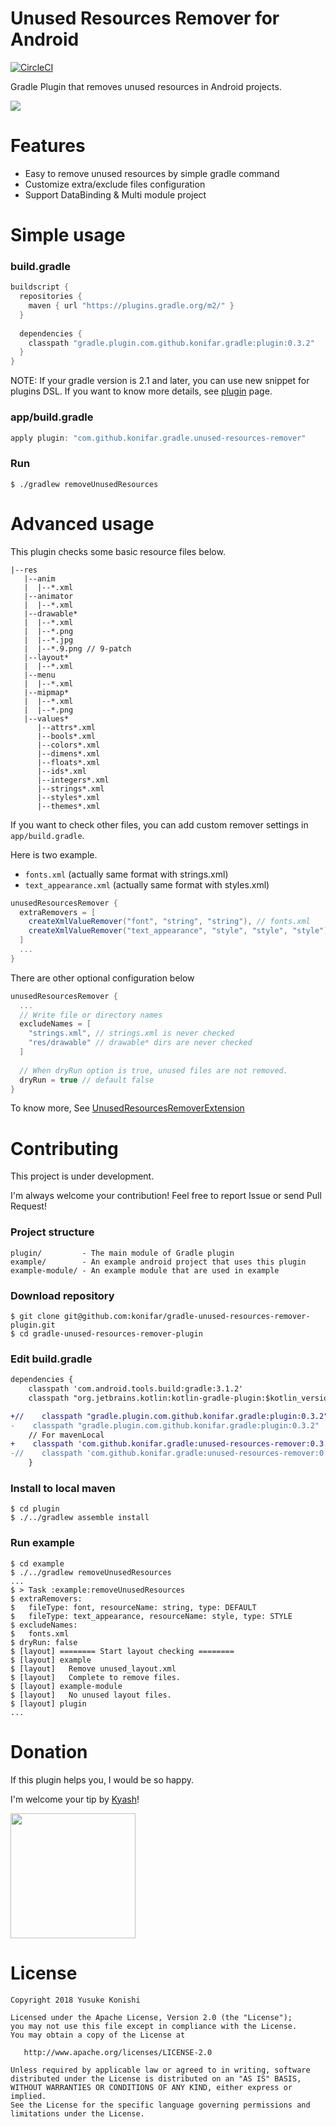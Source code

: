 # Unused Resources Remover for Android

[![CircleCI](https://circleci.com/gh/konifar/gradle-unused-resources-remover-plugin.svg?style=svg)](https://circleci.com/gh/konifar/gradle-unused-resources-remover-plugin)

Gradle Plugin that removes unused resources in Android projects.

![](art/shell.png)

# Features
- Easy to remove unused resources by simple gradle command
- Customize extra/exclude files configuration
- Support DataBinding & Multi module project

# Simple usage

### build.gradle

```gradle
buildscript {
  repositories {
    maven { url "https://plugins.gradle.org/m2/" }
  }
  
  dependencies {
    classpath "gradle.plugin.com.github.konifar.gradle:plugin:0.3.2"
  }
}
```

NOTE: If your gradle version is 2.1 and later, you can use new snippet for plugins DSL. 
If you want to know more details, see [plugin](https://plugins.gradle.org/plugin/com.github.konifar.gradle.unused-resources-remover) page.

### app/build.gradle

```gradle
apply plugin: "com.github.konifar.gradle.unused-resources-remover"
```

### Run
 
```shell
$ ./gradlew removeUnusedResources
```

# Advanced usage

This plugin checks some basic resource files below.

```shell
|--res
   |--anim
   |  |--*.xml
   |--animator
   |  |--*.xml
   |--drawable*
   |  |--*.xml
   |  |--*.png
   |  |--*.jpg
   |  |--*.9.png // 9-patch
   |--layout*
   |  |--*.xml
   |--menu
   |  |--*.xml
   |--mipmap*
   |  |--*.xml
   |  |--*.png
   |--values*
      |--attrs*.xml
      |--bools*.xml
      |--colors*.xml
      |--dimens*.xml
      |--floats*.xml
      |--ids*.xml
      |--integers*.xml
      |--strings*.xml
      |--styles*.xml
      |--themes*.xml
```

If you want to check other files, you can add custom remover settings in `app/build.gradle`.

Here is two example.

- `fonts.xml` (actually same format with strings.xml)
- `text_appearance.xml` (actually same format with styles.xml) 

```gradle
unusedResourcesRemover { 
  extraRemovers = [
    createXmlValueRemover("font", "string", "string"), // fonts.xml
    createXmlValueRemover("text_appearance", "style", "style", "style") // text_appearance.xml
  ]
  ...
}
```

There are other optional configuration below

```gradle
unusedResourcesRemover {
  ...
  // Write file or directory names
  excludeNames = [
    "strings.xml", // strings.xml is never checked
    "res/drawable" // drawable* dirs are never checked
  ]
  
  // When dryRun option is true, unused files are not removed.
  dryRun = true // default false
}
```

To know more, See [UnusedResourcesRemoverExtension](https://github.com/konifar/gradle-unused-resources-remover-plugin/blob/master/plugin/src/main/groovy/com/github/konifar/gradle/remover/remover/UnusedResourcesRemoverExtension.groovy)

# Contributing
This project is under development.

I'm always welcome your contribution! Feel free to report Issue or send Pull Request!

### Project structure
```
plugin/         - The main module of Gradle plugin
example/        - An example android project that uses this plugin
example-module/ - An example module that are used in example
```

### Download repository
```shell
$ git clone git@github.com:konifar/gradle-unused-resources-remover-plugin.git
$ cd gradle-unused-resources-remover-plugin
```

### Edit build.gradle
```diff
dependencies {
    classpath 'com.android.tools.build:gradle:3.1.2'
    classpath "org.jetbrains.kotlin:kotlin-gradle-plugin:$kotlin_version"

+//    classpath "gradle.plugin.com.github.konifar.gradle:plugin:0.3.2"
-    classpath "gradle.plugin.com.github.konifar.gradle:plugin:0.3.2"
    // For mavenLocal
+    classpath 'com.github.konifar.gradle:unused-resources-remover:0.3.2'
-//    classpath 'com.github.konifar.gradle:unused-resources-remover:0.3.2'
    }
```

### Install to local maven
```shell
$ cd plugin
$ ./../gradlew assemble install
```

### Run example
```shell
$ cd example
$ ./../gradlew removeUnusedResources
...
$ > Task :example:removeUnusedResources 
$ extraRemovers:
$   fileType: font, resourceName: string, type: DEFAULT
$   fileType: text_appearance, resourceName: style, type: STYLE
$ excludeNames:
$   fonts.xml
$ dryRun: false
$ [layout] ======== Start layout checking ========
$ [layout] example
$ [layout]   Remove unused_layout.xml
$ [layout]   Complete to remove files.
$ [layout] example-module
$ [layout]   No unused layout files.
$ [layout] plugin
...
```

# Donation
If this plugin helps you, I would be so happy.

I'm welcome your tip by [Kyash](https://kyash.co/)! 

<img src="art/kyash_qr.png" width="200" />

# License
```
Copyright 2018 Yusuke Konishi

Licensed under the Apache License, Version 2.0 (the "License");
you may not use this file except in compliance with the License.
You may obtain a copy of the License at

   http://www.apache.org/licenses/LICENSE-2.0

Unless required by applicable law or agreed to in writing, software
distributed under the License is distributed on an "AS IS" BASIS,
WITHOUT WARRANTIES OR CONDITIONS OF ANY KIND, either express or implied.
See the License for the specific language governing permissions and
limitations under the License.
```
